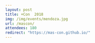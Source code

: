 ```yaml
---
layout: post
title: +Con  2018
img: /img/events/mendoza.jpg
url: /mascon/
attendees: 180
redirect: "https://mas-con.github.io/"
---
```

